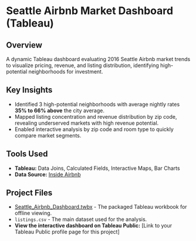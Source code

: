 # Seattle Airbnb Market Dashboard (Tableau)

## Overview
A dynamic Tableau dashboard evaluating 2016 Seattle Airbnb market trends to visualize pricing, revenue, and listing distribution, identifying high-potential neighborhoods for investment.

## Key Insights
- Identified 3 high-potential neighborhoods with average nightly rates **35% to 66% above** the city average.
- Mapped listing concentration and revenue distribution by zip code, revealing underserved markets with high revenue potential.
- Enabled interactive analysis by zip code and room type to quickly compare market segments.

## Tools Used
- **Tableau:** Data Joins, Calculated Fields, Interactive Maps, Bar Charts
- **Data Source:** [Inside Airbnb](http://insideairbnb.com/get-the-data/)

## Project Files
- [Seattle_Airbnb_Dashboard.twbx](Seattle_Airbnb_Dashboard.twbx) - The packaged Tableau workbook for offline viewing.
- `listings.csv` - The main dataset used for the analysis.
- **View the interactive dashboard on Tableau Public:** [Link to your Tableau Public profile page for this project]
